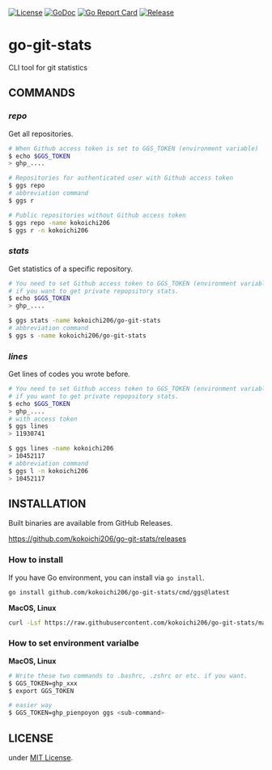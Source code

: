 [![License](https://img.shields.io/badge/license-MIT-blue)](./LICENSE)
[![GoDoc](https://img.shields.io/badge/godoc-reference-5272B4)](https://pkg.go.dev/github.com/kokoichi206/go-git-stats)
[![Go Report Card](https://goreportcard.com/badge/kokoichi206/go-git-stats)](http://goreportcard.com/report/kokoichi206/go-git-stats)
[![Release](https://img.shields.io/github/release/kokoichi206/go-git-stats.svg?style=flat-square)](https://github.com/kokoichi206/go-git-stats/releases)

# go-git-stats

CLI tool for git statistics

## COMMANDS

### _repo_

Get all repositories.

```sh
# When Github access token is set to GGS_TOKEN (environment variable)
$ echo $GGS_TOKEN
> ghp_....

# Repositories for authenticated user with Github access token
$ ggs repo
# abbreviation command
$ ggs r

# Public repositories without Github access token
$ ggs repo -name kokoichi206
$ ggs r -n kokoichi206
```

### _stats_

Get statistics of a specific repository.

```sh
# You need to set Github access token to GGS_TOKEN (environment variable)
# if you want to get private repopsitory stats.
$ echo $GGS_TOKEN
> ghp_....

$ ggs stats -name kokoichi206/go-git-stats
# abbreviation command
$ ggs s -name kokoichi206/go-git-stats
```

### _lines_

Get lines of codes you wrote before.

```sh
# You need to set Github access token to GGS_TOKEN (environment variable)
# if you want to get private repopsitory stats.
$ echo $GGS_TOKEN
> ghp_....
# with access token
$ ggs lines
> 11930741

$ ggs lines -name kokoichi206
> 10452117
# abbreviation command
$ ggs l -n kokoichi206
> 10452117
```

## INSTALLATION

Built binaries are available from GitHub Releases.

https://github.com/kokoichi206/go-git-stats/releases

### How to install

If you have Go environment, you can install via `go install`.

``` sh
go install github.com/kokoichi206/go-git-stats/cmd/ggs@latest
```

**MacOS, Linux**

```sh
curl -Lsf https://raw.githubusercontent.com/kokoichi206/go-git-stats/main/_tools/scripts/installer.sh | bash
```

### How to set environment varialbe

**MacOS, Linux**

```sh
# Write these two commands to .bashrc, .zshrc or etc. if you want.
$ GGS_TOKEN=ghp_xxx
$ export GGS_TOKEN

# easier way
$ GGS_TOKEN=ghp_pienpoyon ggs <sub-command>
```

## LICENSE

under [MIT License](./LICENSE).
